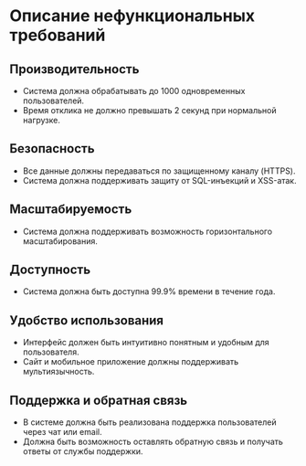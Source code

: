 # Описание нефункциональных требований

## Производительность
- Система должна обрабатывать до 1000 одновременных пользователей.
- Время отклика не должно превышать 2 секунд при нормальной нагрузке.

## Безопасность
- Все данные должны передаваться по защищенному каналу (HTTPS).
- Система должна поддерживать защиту от SQL-инъекций и XSS-атак.

## Масштабируемость
- Система должна поддерживать возможность горизонтального масштабирования.

## Доступность
- Система должна быть доступна 99.9% времени в течение года.

## Удобство использования
- Интерфейс должен быть интуитивно понятным и удобным для пользователя.
- Сайт и мобильное приложение должны поддерживать мультиязычность.

## Поддержка и обратная связь
- В системе должна быть реализована поддержка пользователей через чат или email.
- Должна быть возможность оставлять обратную связь и получать ответы от службы поддержки.
